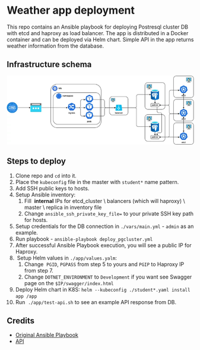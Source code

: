 # Weather app deployment

This repo contains an Ansible playbook for deploying Postresql cluster DB with etcd and haproxy as load balancer.
The app is distributed in a Docker container and can be deployed via Helm chart. Simple API in the app returns weather information from the database.

## Infrastructure schema

![Alt text](./files/image.png)

## Steps to deploy

1. Clone repo and `cd` into it.
2. Place the `kubeconfig` file in the master with `student*` name pattern.
3. Add SSH public keys to hosts.
4. Setup Ansible inventory:
   1. Fill  **internal** IPs for etcd_cluster \ balancers (which will haproxy) \ master \ replica in inventory file
   2. Change `ansible_ssh_private_key_file=` to your private SSH key path for hosts.
6. Setup credentials for the DB connection in `./vars/main.yml` - `admin` as an example.
7. Run playbook - `ansible-playbook deploy_pgcluster.yml`
8. After successful Ansible Playbook execution, you will see a public IP for Haproxy.
9.  Setup Helm values in `./app/values.yalm`:
   1. Change  `PGID`, `PGPASS` from step 5 to yours and `PGIP` to Haproxy IP from step 7.
   2. Change `DOTNET_ENVIRONMENT` to `Development` if you want see Swagger page on the `$IP/swagger/index.html`
11. Deploy Helm chart in K8S: `helm --kubeconfig ./student*.yaml install app /app`
12. Run  `./app/test-api.sh` to see an example API response from DB.

## Credits

 - [Original Ansible Playbook](https://github.com/vitabaks/postgresql_cluster)
 - [API](https://ghcr.io/ldest/sre-course/api)
